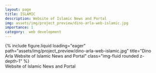 ```yaml
---
layout: page
title: ISLAMIC
description: Website of Islamic News and Portal
img: assets/img/project_preview/dino-arla-web-islamic.jpg
importance: 1
category:  web development
---
```


<div class="row">
    <div class="col-sm mt-3 mt-md-0">
        {% include figure.liquid loading="eager" path="assets/img/project_preview/dino-arla-web-islamic.jpg" title="Dino Arla Website of Islamic News and Portal" class="img-fluid rounded z-depth-1" %}
    </div>
</div>
<div class="caption">
    Website of Islamic News and Portal
</div>


